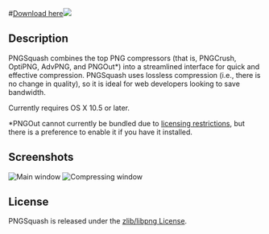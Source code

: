 #[Download here![](http://cloud.github.com/downloads/msanders/PNGSquash/squash.png)](http://cloud.github.com/downloads/msanders/PNGSquash/PNGSquash.tar.gz)

## Description

PNGSquash combines the top PNG compressors (that is, PNGCrush, OptiPNG, AdvPNG, and PNGOut*) into a streamlined interface for quick and effective compression. PNGSquash uses lossless compression (i.e., there is no change in quality), so it is ideal for web developers looking to save bandwidth.

Currently requires OS X 10.5 or later.

*PNGOut cannot currently be bundled due to [licensing restrictions](http://www.advsys.net/ken/utils.htm#pngoutkziplicense), but there is a preference to enable it if you have it installed.

## Screenshots

![Main window](http://cloud.github.com/downloads/msanders/PNGSquash/main-window.png) ![Compressing window](http://cloud.github.com/downloads/msanders/PNGSquash/compressing-window.png)

## License

PNGSquash is released under the [zlib/libpng License](http://github.com/msanders/PNGSquash/blob/master/LICENSE.txt).
